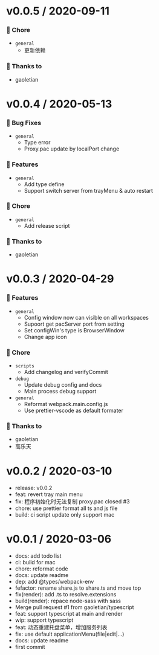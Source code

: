 v0.0.5 / 2020-09-11
===================

### 🏡 Chore

- `general`
  - 更新依赖


### 💖 Thanks to

- gaoletian

v0.0.4 / 2020-05-13
===================

### 🐛 Bug Fixes

- `general`
  - Type error
  - Proxy.pac update by localPort change


### 🚀 Features

- `general`
  - Add type define
  - Support switch server from trayMenu  & auto restart


### 🏡 Chore

- `general`
  - Add release script


### 💖 Thanks to

- gaoletian

# v0.0.3 / 2020-04-29

### 🚀 Features

- `general`
  - Config window now can visible on all workspaces
  - Supoort get pacServer port from setting
  - Set configWin's type is BrowserWindow
  - Change app icon

### 🏡 Chore

- `scripts`
  - Add changelog and verifyCommit
- `debug`
  - Update debug config and docs
  - Main process debug support
- `general`
  - Reformat webpack.main.config.js
  - Use prettier-vscode as default formater

### 💖 Thanks to

- gaoletian
- 高乐天

# v0.0.2 / 2020-03-10

- release: v0.0.2
- feat: revert tray main menu
- fix: 程序初始化时无法复制 proxy.pac closed #3
- chore: use prettier format all ts and js file
- build: ci script update only support mac

# v0.0.1 / 2020-03-06

- docs: add todo list
- ci: build for mac
- chore: reformat code
- docs: update readme
- dep: add @types/webpack-env
- fefactor: rename share.js to share.ts and move top
- fix(render): add .ts to resolve.extensions
- build(render): repace node-sass with sass
- Merge pull request #1 from gaoletian/typescript
- feat: support typescript at main and render
- wip: support typescript
- feat: 动态重建托盘菜单，增加服务列表
- fix: use default applicationMenu(file|edit|...)
- docs: update readme
- first commit
